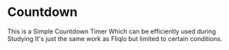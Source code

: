 # Countdown
This is a Simple Countdown Timer Which can be efficiently used during Studying
It's just the same work as Fliqlo but limited to certain conditions.
